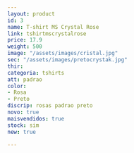 ```yaml
---
layout: product
id: 3
name: T-shirt MS Crystal Rose
link: tshirtmscrystalrose
price: 17.9
weight: 500
image: "/assets/images/cristal.jpg"
sec: "/assets/images/pretocrystak.jpg"
thir: 
categoria: tshirts
att: padrao
color:
- Rosa
- Preto
discrip: rosas padrao preto
novo: true
maisvendidos: true
stock: sim
new: true

---
```

